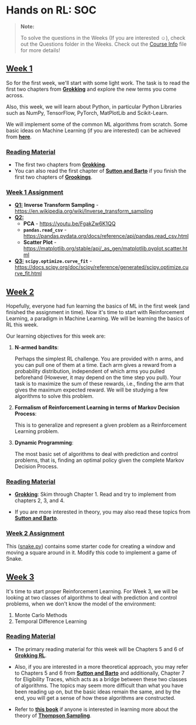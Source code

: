 # Hands on RL: SOC

> **Note:**
> 
> To solve the questions in the Weeks (If you are interested ☺️), check out the Questions folder in the Weeks.
> Check out the [Course Info](CourseInfo.md) file for more details!

<!--
 ##[Prerequisites]
 -->

<!-- To Complete -->

## [Week 1](Week1)

So for the first week, we'll start with some light work.
The task is to read the first two chapters from [**Grokking**](Resources/Books/Grokking_RL.pdf)
and explore the new terms you come across.

Also, this week, we will learn about Python, in particular Python Libraries such as NumPy, TensorFlow, PyTorch,
MatPlotLib and Scikit-Learn.

We will implement some of the common ML algorithms from scratch.
Some basic ideas on Machine Learning (if you are interested) can be achieved from [**here**]().

<!--
I will provide some reading material for the same and an assignment by EOD or tomorrow.
Till then, you can get some basic ideas about Machine Learning through any online source
or YouTube video.
-->

<!--
Also, I feel the best way to enhance collaboration in this project is to make teams among the mentees.
Please find a group of co-mentees and team up with (no strict limit on team size).
Let me know the people you are teaming up with.
Also note that, in the end, we wish for all the mentees to work together on this project.
Hence, team membership is not fixed for the duration of the project, and there is no cap on team size.
Collaboration and Discussions across teams are also encouraged.
-->

### [Reading Material](Resources/Books)

- The first two chapters from [**Grokking**](Resources/Books/Grokking_RL.pdf).
- You can also read the first chapter of [**Sutton and Barto**](Resources/Books/Sutton_and_Barto.pdf)
  if you finish the first two chapters of [**Grookings**](Resources/Books/Grokking_RL.pdf).

### [Week 1 Assignment](Week1/Questions)

- [**Q1:**](Week1/Questions/q1) **Inverse Transform Sampling** - https://en.wikipedia.org/wiki/Inverse_transform_sampling
- [**Q2:**](Week1/Questions/q2)
  - **PCA** - https://youtu.be/FgakZw6K1QQ
  - **`pandas.read_csv`** - https://pandas.pydata.org/docs/reference/api/pandas.read_csv.html
  - **Scatter Plot** - https://matplotlib.org/stable/api/_as_gen/matplotlib.pyplot.scatter.html
- [**Q3:**](Week1/Questions/q3) **`scipy.optimize.curve_fit`** - https://docs.scipy.org/doc/scipy/reference/generated/scipy.optimize.curve_fit.html

<!--
For this week DM the solution files to me, and we will make a proper repository the next week.
Note that using any generative AI is not encouraged.
Happy Learning!
-->

## [Week 2](Week2)

Hopefully, everyone had fun learning the basics of ML in the first week (and finished the assignment in time).
Now it's time to start with Reinforcement Learning, a paradigm in Machine Learning.
We will be learning the basics of RL this week.

Our learning objectives for this week are:

1. **N-armed bandits**:
   
   Perhaps the simplest RL challenge. You are provided with n arms, and you can pull one of them at a time. Each arm
   gives a reward from a probability distribution, independent of which arms you pulled beforehand (However, it may
   depend on the time step you pull). Your task is to maximize the sum of these rewards, i.e., finding the
   arm that gives the maximum expected reward. We will be studying a few algorithms to solve this problem.

2. **Formalism of Reinforcement Learning in terms of Markov Decision Process**:
   
   This is to generalize and represent a given problem as a Reinforcement Learning problem.

3. **Dynamic Programming**:
   
   The most basic set of algorithms to deal with prediction and control problems, that is, finding an optimal policy
   given the complete Markov Decision Process.

### [Reading Material](Resources/Books)

- [**Grokking**](Resources/Books/Grokking_RL.pdf): Skim through Chapter 1. Read and try to implement from chapters 2, 3, and 4.

- If you are more interested in theory, you may also read these topics from [**Sutton and Barto**](Resources/Books/Sutton_and_Barto.pdf).

### [Week 2 Assignment](Week2/Questions)

This ([snake.py](Week2/Questions/snake.py)) contains some starter code for creating a window and moving a square around
in it.
Modify this code to implement a game of Snake.

<!--
This project is intended to be highly collaborative: so get to know your co-mentees and work with them on this! Also,
this is a widespread game and can be found anywhere, but try implementing it yourself, adding some valid customizations
is encouraged.
-->

<!--
- **Submission deadline:** 15th June EOD, DM me your submissions and tell me the customizations if you did any.
-->

## [Week 3](Week3)

It's time to start proper Reinforcement Learning.
For Week 3, we will be looking at two classes of algorithms to deal with prediction and control problems, when we don't
know the model of the environment:

1. Monte Carlo Methods
2. Temporal Difference Learning

### [Reading Material](Resources/Books)

- The primary reading material for this week will be Chapters 5 and 6 of [**Grokking RL**](Resources/Books/Grokking_RL.pdf).

- Also, if you are interested in a more theoretical approach,
  you may refer to Chapters 5 and 6 from [**Sutton and Barto**](Resources/Books/Sutton_and_Barto.pdf) and additionally,
  Chapter 7 for Eligibility Traces, which acts as a bridge between these two classes of algorithms.
  The topics may seem more difficult than what you have been reading up on, but the basic ideas remain the same,
  and by the end, you will get a sense of how these algorithms are constructed.

- Refer to [**this book**](Resources/Books/TS_Tutorial.pdf) if anyone is interested in learning more about the theory of [**Thompson Sampling**](Resources/Books/TS_Tutorial.pdf).

<!--
Assignments for this week will be released shortly (we will probably start with our first game 🥳, albeit a simple one).
PS: Do submit the assignment for the previous week as soon as possible 🥲.
-->
